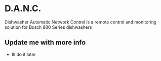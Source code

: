 # D.A.N.C.
Dishwasher Automatic Network Control is a remote control and monitoring solution for Bosch 800 Series dishwashers

## Update me with more info
*  Ill do it later
